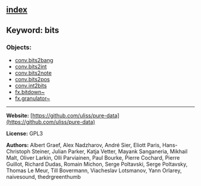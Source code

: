 [index](../index.html)
---

## Keyword: bits

### Objects:
* [conv.bits2bang](../conv.bits2bang.html)
* [conv.bits2int](../conv.bits2int.html)
* [conv.bits2note](../conv.bits2note.html)
* [conv.bits2pos](../conv.bits2pos.html)
* [conv.int2bits](../conv.int2bits.html)
* [fx.bitdown~](../fx.bitdown~.html)
* [fx.granulator~](../fx.granulator~.html)

---
**Website:** [https://github.com/uliss/pure-data](https://github.com/uliss/pure-data)

**License:** GPL3

**Authors:** Albert Graef, Alex Nadzharov, André Sier, Eliott Paris, Hans-Christoph Steiner, Julian Parker, Katja Vetter, Mayank Sanganeria, Mikhail Malt, Oliver Larkin, Olli Parviainen, Paul Bourke, Pierre Cochard, Pierre Guillot, Richard Dudas, Romain Michon, Serge Poltavski, Serge Poltavsky, Thomas Le Meur, Till Bovermann, Viacheslav Lotsmanov, Yann Orlarey, naivesound, thedrgreenthumb
